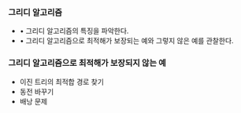 ### 그리디 알고리즘
* • 그리디 알고리즘의 특징을 파악한다.
*  • 그리디 알고리즘으로 최적해가 보장되는 예와 그렇지 않은 예를 관찰한다.

### 그리디 알고리즘으로 최적해가 보장되지 않는 예
* 이진 트리의 최적합 경로 찾기
* 동전 바꾸기
* 배낭 문제
